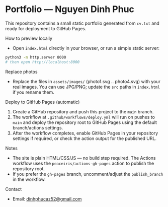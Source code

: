 # Portfolio — Nguyen Dinh Phuc

This repository contains a small static portfolio generated from `cv.txt` and ready for deployment to GitHub Pages.

How to preview locally

- Open `index.html` directly in your browser, or run a simple static server:

```bash
python3 -m http.server 8000
# then open http://localhost:8000
```

Replace photos

- Replace the files in `assets/images/` (photo1.svg .. photo4.svg) with your real images. You can use JPG/PNG; update the `src` paths in `index.html` if you rename them.

Deploy to GitHub Pages (automatic)

1. Create a GitHub repository and push this project to the `main` branch.
2. The workflow at `.github/workflows/deploy.yml` will run on pushes to `main` and deploy the repository root to GitHub Pages using the default branch/actions settings.
3. After the workflow completes, enable GitHub Pages in your repository settings if required, or check the action output for the published URL.

Notes

- The site is plain HTML/CSS/JS — no build step required. The Actions workflow uses the `peaceiris/actions-gh-pages` action to publish the repository root.
- If you prefer the `gh-pages` branch, uncomment/adjust the `publish_branch` in the workflow.

Contact

- Email: dinhphucaz52@gmail.com

